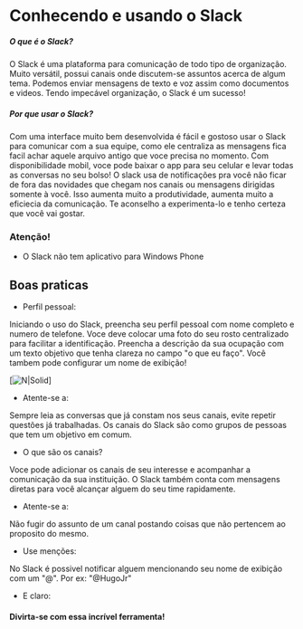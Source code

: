 # Conhecendo e usando o Slack

##### O que é o Slack?

O Slack é uma plataforma para comunicação de todo tipo de organização. Muito versátil, possui canais onde discutem-se assuntos acerca de algum tema. Podemos enviar mensagens de texto e voz assim como documentos e videos. Tendo impecável organização, o Slack é um sucesso!

##### Por que usar o Slack?

Com uma interface muito bem desenvolvida é fácil e gostoso usar o Slack para comunicar com a sua equipe, como ele centraliza as mensagens fica facil achar aquele arquivo antigo que voce precisa no momento. Com disponibilidade mobil, voce pode baixar o app para seu celular e levar todas as conversas no seu bolso!
O slack usa de notificações pra você não ficar de fora das novidades que chegam nos canais ou mensagens dirigidas somente à você. Isso aumenta muito a produtividade, aumenta muito a eficiecia da comunicação. Te aconselho a experimenta-lo e tenho certeza que você vai gostar.


### Atenção!
- O Slack não tem aplicativo para Windows Phone

## Boas praticas

- Perfil pessoal:

Iniciando o uso do Slack, preencha seu perfil pessoal com nome completo e numero de telefone. Voce deve colocar uma foto do seu rosto centralizado para facilitar a identificação. Preencha a descrição da sua ocupação com um texto objetivo que tenha clareza no campo "o que eu faço". Você tambem pode configurar um nome de exibição!

[![N|Solid](./perfil_slack.png)]

- Atente-se a:

Sempre leia as conversas que já constam nos seus canais, evite repetir questões já trabalhadas. Os canais do Slack são como grupos de pessoas que tem um objetivo em comum.

- O que são os canais?

Voce pode adicionar os canais de seu interesse e acompanhar a comunicação da sua instituição. O Slack também conta com mensagens diretas para você alcançar alguem do seu time rapidamente.

- Atente-se a:

Não fugir do assunto de um canal postando coisas que não pertencem ao proposito do mesmo.

- Use menções:

No Slack é possivel notificar alguem mencionando seu nome de exibição com um "@". Por ex: "@HugoJr"

- E claro:

#### Divirta-se com essa incrível ferramenta!